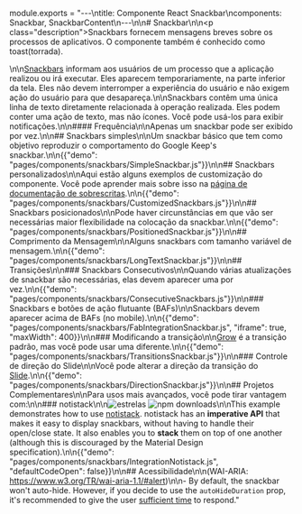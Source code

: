 module.exports = "---\ntitle: Componente React Snackbar\ncomponents: Snackbar, SnackbarContent\n---\n\n# Snackbar\n\n<p class=\"description\">Snackbars fornecem mensagens breves sobre os processos de aplicativos. O componente também é conhecido como toast(torrada).</p>\n\n[Snackbars](https://material.io/design/components/snackbars.html) informam aos usuários de um processo que a aplicação realizou ou irá executar. Eles aparecem temporariamente, na parte inferior da tela. Eles não devem interromper a experiência do usuário e não exigem ação do usuário para que desapareça.\n\nSnackbars contêm uma única linha de texto diretamente relacionada à operação realizada. Eles podem conter uma ação de texto, mas não ícones. Você pode usá-los para exibir notificações.\n\n#### Frequência\n\nApenas um snackbar pode ser exibido por vez.\n\n## Snackbars simples\n\nUm snackbar básico que tem como objetivo reproduzir o comportamento do Google Keep's snackbar.\n\n{{\"demo\": \"pages/components/snackbars/SimpleSnackbar.js\"}}\n\n## Snackbars personalizados\n\nAqui estão alguns exemplos de customização do componente. Você pode aprender mais sobre isso na [página de documentação de sobrescritas](/customization/components/).\n\n{{\"demo\": \"pages/components/snackbars/CustomizedSnackbars.js\"}}\n\n## Snackbars posicionados\n\nPode haver circunstâncias em que vão ser necessárias maior flexibilidade na colocação da snackbar.\n\n{{\"demo\": \"pages/components/snackbars/PositionedSnackbar.js\"}}\n\n## Comprimento da Mensagem\n\nAlguns snackbars com tamanho variável de mensagem.\n\n{{\"demo\": \"pages/components/snackbars/LongTextSnackbar.js\"}}\n\n## Transições\n\n### Snackbars Consecutivos\n\nQuando várias atualizações de snackbar são necessárias, elas devem aparecer uma por vez.\n\n{{\"demo\": \"pages/components/snackbars/ConsecutiveSnackbars.js\"}}\n\n### Snackbars e botões de ação flutuante (BAFs)\n\nSnackbars devem aparecer acima de BAFs (no mobile).\n\n{{\"demo\": \"pages/components/snackbars/FabIntegrationSnackbar.js\", \"iframe\": true, \"maxWidth\": 400}}\n\n### Modificando a transição\n\n[Grow](/components/transitions/#grow) é a transição padrão, mas você pode usar uma diferente.\n\n{{\"demo\": \"pages/components/snackbars/TransitionsSnackbar.js\"}}\n\n### Controle de direção do Slide\n\nVocê pode alterar a direção da transição do [Slide](/components/transitions/#slide).\n\n{{\"demo\": \"pages/components/snackbars/DirectionSnackbar.js\"}}\n\n## Projetos Complementares\n\nPara usos mais avançados, você pode tirar vantagem com:\n\n### notistack\n\n![estrelas](https://img.shields.io/github/stars/iamhosseindhv/notistack.svg?style=social&label=Stars) ![npm downloads](https://img.shields.io/npm/dm/notistack.svg)\n\nThis example demonstrates how to use [notistack](https://github.com/iamhosseindhv/notistack). notistack has an **imperative API** that makes it easy to display snackbars, without having to handle their open/close state. It also enables you to **stack** them on top of one another (although this is discouraged by the Material Design specification).\n\n{{\"demo\": \"pages/components/snackbars/IntegrationNotistack.js\", \"defaultCodeOpen\": false}}\n\n## Acessibilidade\n\n(WAI-ARIA: https://www.w3.org/TR/wai-aria-1.1/#alert)\n\n- By default, the snackbar won't auto-hide. However, if you decide to use the `autoHideDuration` prop, it's recommended to give the user [sufficient time](https://www.w3.org/TR/UNDERSTANDING-WCAG20/time-limits.html) to respond."